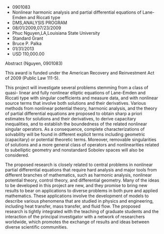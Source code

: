 
* 0901083
* Nonlinear harmonic analysis and partial differential equations of Lane-Emden and Riccati type
* DMS,ANALYSIS PROGRAM
* 08/01/2009,07/23/2009
* Phuc Nguyen,LA,Louisiana State University
* Standard Grant
* Bruce P. Palka
* 01/31/2013
* USD 110,000.00

Abstract (Nguyen, 0901083)

This award is funded under the American Recovery and Reinvestment Act of 2009
(Public Law 111-5).

This project will investigate several problems stemming from a class of quasi-
linear and fully nonlinear elliptic equations of Lane-Emden and Riccati type
with singular coefficients and measure data, and with nonlinear source terms
that involve both solutions and their derivatives. Various methods from
nonlinear potential theory, harmonic analysis, and the theory of partial
differential equations are proposed to obtain sharp a priori estimates for
solutions and their derivatives, to derive capacitary inequalities, and to
establish the boundedness of the related nonlinear singular operators. As a
consequence, complete characterizations of solvability will be found in
different explicit terms including geometric (capacitary) or potential theoretic
terms. Moreover, removable singularities of solutions and a more general class
of operators and nonlinearities related to subelliptic geometry and nonstandard
Sobolev spaces will also be considered.

The proposed research is closely related to central problems in nonlinear
partial differential equations that require hard analysis and major tools from
different branches of mathematics, such as harmonic analysis, nonlinear
potential theory, control theory, and differential geometry. Many of the ideas
to be developed in this project are new, and they promise to bring new results
to bear on applications to diverse problems in both pure and applied
mathematics. These applications involve the development of models to describe
various phenomena that are studied in physics and engineering, including heat
transfer, mass transfer, and fluid flow. The proposed research is tightly
integrated with the teaching of graduate students and the interaction of the
principal investigator with a network of researchers worldwide, which promotes
the exchange of results and ideas between diverse scientific communities.
